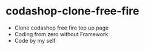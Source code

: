 # codashop-clone-free-fire
- Clone codashop free fire top up page
- Coding from zero without Framework
- Code by my self
